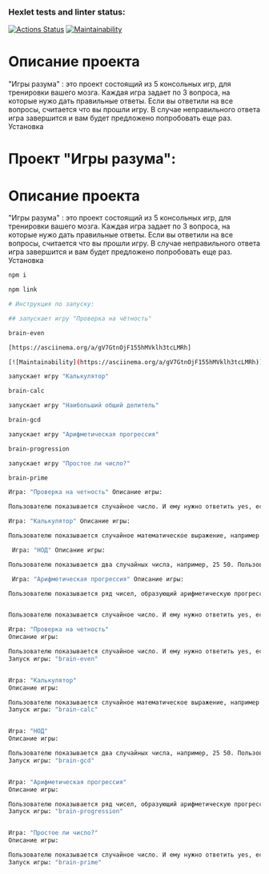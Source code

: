### Hexlet tests and linter status:
[![Actions Status](https://github.com/Liudmila198/frontend-project-44/actions/workflows/hexlet-check.yml/badge.svg)](https://github.com/Liudmila198/frontend-project-44/actions)
[![Maintainability](https://api.codeclimate.com/v1/badges/bf017ac7f28224e86730/maintainability)](https://codeclimate.com/github/Liudmila198/frontend-project-44/maintainability)

# Описание проекта

"Игры разума" : это проект состоящий из 5 консольных игр, для тренировки вашего мозга. Каждая игра задает по 3 вопроса, на которые нужо дать правильные ответы. Если вы ответили на все вопросы, считается что вы прошли игру. В случае неправильного ответа игра завершится и вам будет предложено попробовать еще раз. Установка

# Проект "Игры разума":


# Описание проекта

"Игры разума" : это проект состоящий из 5 консольных игр, для тренировки вашего мозга. Каждая игра задает по 3 вопроса, на которые нужо дать правильные ответы. Если вы ответили на все вопросы, считается что вы прошли игру. В случае неправильного ответа игра завершится и вам будет предложено попробовать еще раз.
Установка

```bash
npm i

npm link

# Инструкция по запуску:

## запускает игру "Проверка на чётность"

brain-even

[https://asciinema.org/a/gV7GtnOjF155hMVklh3tcLMRh]

[![Maintainability](https://asciinema.org/a/gV7GtnOjF155hMVklh3tcLMRh)]

запускает игру "Калькулятор"

brain-calc

запускает игру "Наибольший общий делитель"

brain-gcd

запускает игру "Арифметическая прогрессия"

brain-progression

запускает игру "Простое ли число?"

brain-prime

Игра: "Проверка на четность" Описание игры:

Пользователю показывается случайное число. И ему нужно ответить yes, если число чётное, или no — если нечётное. Запуск игры: "brain-even"

Игра: "Калькулятор" Описание игры:

Пользователю показывается случайное математическое выражение, например 35 + 16, которое нужно вычислить и записать правильный ответ. Запуск игры: "brain-calc"

 Игра: "НОД" Описание игры:

Пользователю показывается два случайных числа, например, 25 50. Пользователь должен вычислить и ввести наибольший общий делитель этих чисел. Запуск игры: "brain-gcd"

 Игра: "Арифметическая прогрессия" Описание игры:

Пользователю показывается ряд чисел, образующий арифметическую прогрессию, заменив любое из чисел двумя точками. Игрок должен определить это число. Запуск игры: "brain-progression"


Пользователю показывается случайное число. И ему нужно ответить yes, если число простое, или no — если не простое. Запуск игры: "brain-prime"

Игра: "Проверка на четность"
Описание игры:

Пользователю показывается случайное число. И ему нужно ответить yes, если число чётное, или no — если нечётное.
Запуск игры: "brain-even"


Игра: "Калькулятор"
Описание игры:

Пользователю показывается случайное математическое выражение, например 35 + 16, которое нужно вычислить и записать правильный ответ.
Запуск игры: "brain-calc"


Игра: "НОД"
Описание игры:

Пользователю показывается два случайных числа, например, 25 50. Пользователь должен вычислить и ввести наибольший общий делитель этих чисел.
Запуск игры: "brain-gcd"


Игра: "Арифметическая прогрессия"
Описание игры:

Пользователю показывается ряд чисел, образующий арифметическую прогрессию, заменив любое из чисел двумя точками. Игрок должен определить это число.
Запуск игры: "brain-progression"


Игра: "Простое ли число?"
Описание игры:

Пользователю показывается случайное число. И ему нужно ответить yes, если число простое, или no — если не простое.
Запуск игры: "brain-prime"

